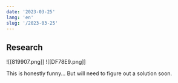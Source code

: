 ```yaml
---
date: '2023-03-25'
lang: 'en'
slug: '/2023-03-25'
---
```


## Research

![[819907.png]]
![[DF78E9.png]]

This is honestly funny... But will need to figure out a solution soon.
